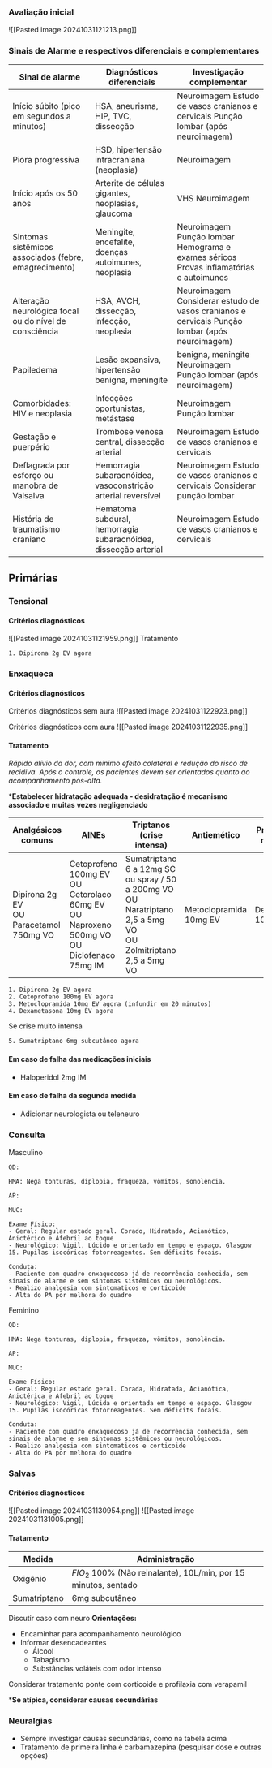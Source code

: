 ### Avaliação inicial
![[Pasted image 20241031121213.png]]

### Sinais de Alarme e respectivos diferenciais e complementares
| Sinal de alarme                                        | Diagnósticos diferenciais                                       | Investigação complementar                                                                     |
| ------------------------------------------------------ | --------------------------------------------------------------- | --------------------------------------------------------------------------------------------- |
| Início súbito (pico em segundos a minutos)             | HSA, aneurisma, HIP, TVC, dissecção                             | Neuroimagem Estudo de vasos cranianos e cervicais Punção lombar (após neuroimagem)            |
| Piora progressiva                                      | HSD, hipertensão intracraniana (neoplasia)                      | Neuroimagem                                                                                   |
| Início após os 50 anos                                 | Arterite de células gigantes, neoplasias, glaucoma              | VHS Neuroimagem                                                                               |
| Sintomas sistêmicos associados (febre, emagrecimento)  | Meningite, encefalite, doenças autoimunes, neoplasia            | Neuroimagem Punção lombar Hemograma e exames séricos Provas inflamatórias e autoimunes        |
| Alteração neurológica focal ou do nível de consciência | HSA, AVCH, dissecção, infecção, neoplasia                       | Neuroimagem Considerar estudo de vasos cranianos e cervicais Punção lombar (após neuroimagem) |
| Papiledema                                             | Lesão expansiva, hipertensão benigna, meningite                 | benigna, meningite Neuroimagem Punção lombar (após neuroimagem)                               |
| Comorbidades: HIV e neoplasia                          | Infecções oportunistas, metástase                               | Neuroimagem Punção lombar                                                                     |
| Gestação e puerpério                                   | Trombose venosa central, dissecção arterial                     | Neuroimagem Estudo de vasos cranianos e cervicais                                             |
| Deflagrada por esforço ou manobra de Valsalva          | Hemorragia subaracnóidea, vasoconstrição arterial reversível    | Neuroimagem Estudo de vasos cranianos e cervicais Considerar punção lombar                    |
| História de traumatismo craniano                       | Hematoma subdural, hemorragia subaracnóidea, dissecção arterial | Neuroimagem Estudo de vasos cranianos e cervicais                                             |
## Primárias
### Tensional
#### Critérios diagnósticos
![[Pasted image 20241031121959.png]]
Tratamento

```
1. Dipirona 2g EV agora
```


### Enxaqueca

#### Critérios diagnósticos
Critérios diagnósticos sem aura
![[Pasted image 20241031122923.png]]

Critérios diagnósticos com aura
![[Pasted image 20241031122935.png]]

#### Tratamento
*Rápido alívio da dor, com mínimo efeito colateral e redução do risco de recidiva. Após o controle, os pacientes devem ser orientados quanto ao acompanhamento pós-alta.*

\***Estabelecer hidratação adequada - desidratação é mecanismo associado e muitas vezes negligenciado**

| Analgésicos comuns                           | AINEs                                                                                                     | Triptanos<br>(crise intensa)                                                                                                 | Antiemético            | Prevenção de recorrência |
| -------------------------------------------- | --------------------------------------------------------------------------------------------------------- | ---------------------------------------------------------------------------------------------------------------------------- | ---------------------- | ------------------------ |
| Dipirona 2g EV<br>OU<br>Paracetamol 750mg VO | Cetoprofeno 100mg EV<br>OU<br>Cetorolaco 60mg EV<br>OU<br>Naproxeno 500mg VO<br>OU<br>Diclofenaco 75mg IM | Sumatriptano <br>6 a 12mg SC ou spray / 50 a 200mg VO<br>OU<br>Naratriptano 2,5 a 5mg VO<br>OU<br>Zolmitriptano 2,5 a 5mg VO | Metoclopramida 10mg EV | Dexametasona 10 mg EV    |
```
1. Dipirona 2g EV agora
2. Cetoprofeno 100mg EV agora
3. Metoclopramida 10mg EV agora (infundir em 20 minutos)
4. Dexametasona 10mg EV agora
```
Se crise muito intensa
```
5. Sumatriptano 6mg subcutâneo agora
```

#### Em caso de falha das medicações iniciais
- Haloperidol 2mg IM

#### Em caso de falha da segunda medida
- Adicionar neurologista ou teleneuro

### Consulta

Masculino
```
QD:

HMA: Nega tonturas, diplopia, fraqueza, vômitos, sonolência.

AP:

MUC:

Exame Físico:
- Geral: Regular estado geral. Corado, Hidratado, Acianótico, Anictérico e Afebril ao toque
- Neurológico: Vigil, Lúcido e orientado em tempo e espaço. Glasgow 15. Pupilas isocóricas fotorreagentes. Sem déficits focais.

Conduta:
- Paciente com quadro enxaquecoso já de recorrência conhecida, sem sinais de alarme e sem sintomas sistêmicos ou neurológicos.
- Realizo analgesia com sintomaticos e corticoide
- Alta do PA por melhora do quadro
```


Feminino
```
QD:

HMA: Nega tonturas, diplopia, fraqueza, vômitos, sonolência.

AP:

MUC:

Exame Físico:
- Geral: Regular estado geral. Corada, Hidratada, Acianótica, Anictérica e Afebril ao toque
- Neurológico: Vigil, Lúcida e orientada em tempo e espaço. Glasgow 15. Pupilas isocóricas fotorreagentes. Sem déficits focais.

Conduta:
- Paciente com quadro enxaquecoso já de recorrência conhecida, sem sinais de alarme e sem sintomas sistêmicos ou neurológicos.
- Realizo analgesia com sintomaticos e corticoide
- Alta do PA por melhora do quadro
```
### Salvas
#### Critérios diagnósticos
![[Pasted image 20241031130954.png]]
![[Pasted image 20241031131005.png]]

#### Tratamento

| Medida       | Administração                                                   |
| ------------ | --------------------------------------------------------------- |
| Oxigênio     | $FIO_2$ 100% (Não reinalante), 10L/min, por 15 minutos, sentado |
| Sumatriptano | 6mg subcutâneo                                                  |
Discutir caso com neuro
**Orientações:**
- Encaminhar para acompanhamento neurológico
- Informar desencadeantes
	- Álcool
	- Tabagismo
	- Substâncias voláteis com odor intenso

Considerar tratamento ponte com corticoide e profilaxia com verapamil

\***Se atípica, considerar causas secundárias**

### Neuralgias
- Sempre investigar causas secundárias, como na tabela acima
- Tratamento de primeira linha é carbamazepina (pesquisar dose e outras opções)

